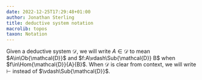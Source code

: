 ```yaml
---
date: 2022-12-25T17:29:48+01:00
author: Jonathan Sterling
title: deductive system notation
macrolib: topos
taxon: Notation
---
```


Given a deductive system $\mathcal{D}$, we will write $A\in\mathcal{D}$ to mean $A\in\Ob{\mathcal{D}}$ and $f:A\vdash\Sub{\mathcal{D}} B$ when $f\in\Hom{\mathcal{D}}{A}{B}$. When $\mathcal{D}$ is clear from context, we will write $\vdash$ instead of $\vdash\Sub{\mathcal{D}}$.
